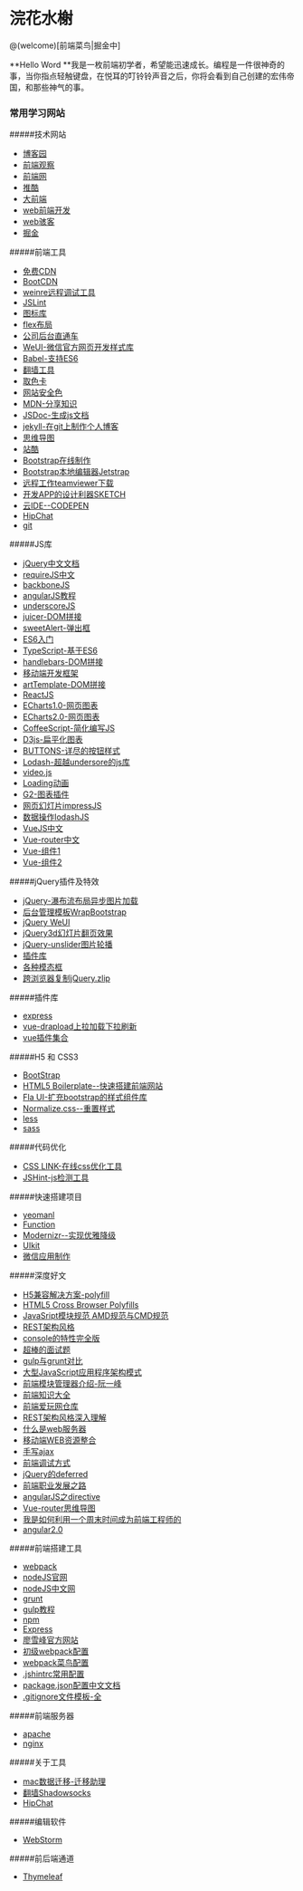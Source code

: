 # 浣花水榭

@(welcome)[前端菜鸟|掘金中]

**Hello Word **我是一枚前端初学者，希望能迅速成长。编程是一件很神奇的事，当你指点轻触键盘，在悦耳的叮铃铃声音之后，你将会看到自己创建的宏伟帝国，和那些神气的事。




### 常用学习网站
#####技术网站
- [博客园](http://www.cnblogs.com/)
- [前端观察](https://www.qianduan.net/)
- [前端网](http://www.w3cfuns.com/)
- [推酷](http://www.tuicool.com/)
- [大前端](http://www.daqianduan.com/)
- [web前端开发](http://www.css88.com/)
- [web骇客](http://www.webhek.com/)
- [掘金](http://gold.xitu.io/explore/frontend)

#####前端工具
- [免费CDN](http://www.cdnjs.net/)
- [BootCDN](http://www.bootcdn.cn/)
- [weinre远程调试工具](http://www.tuicool.com/articles/mAzmq2)
- [JSLint](http://www.jslint.com/)
- [图标库](http://www.iconfont.cn/collections/)
- [flex布局](http://www.ruanyifeng.com/blog/2015/07/flex-grammar.html?utm_source=tuicool)
- [公司后台直通车](http://git.longdai.com/longdai/longdai)
- [WeUI-微信官方网页开发样式库](http://blog.wpjam.com/m/weui/)
- [Babel-支持ES6](http://babeljs.cn/docs/setup/)
- [翻墙工具](https://shadowsocks.org/en/config/quick-guide.html)
- [取色卡](http://w3schools.bootcss.com/colors/colors_picker.html)
- [网站安全色](http://www.bootcss.com/p/websafecolors/)
- [MDN-分享知识](https://developer.mozilla.org/zh-CN/)
- [JSDoc-生成js文档](https://github.com/jsdoc3/jsdoc)
- [jekyll-在git上制作个人博客](http://jekyll.bootcss.com/)
- [思维导图](http://www.xmind.net/)
- [站酷](http://sucai.zcool.com.cn/)
- [Bootstrap在线制作](http://www.layoutit.com/)
- [Bootstrap本地编辑器Jetstrap](https://jetstrap.com)
- [远程工作teamviewer下载](http://rj.baidu.com/soft/detail/25729.html?ald)
- [开发APP的设计利器SKETCH](http://www.sketchcn.com/)
- [云IDE--CODEPEN](http://codepen.io/pen/)
- [HipChat](https://www.hipchat.com/sign_up)
- [git](http://www.liaoxuefeng.com/wiki/0013739516305929606dd18361248578c67b8067c8c017b000)

#####JS库
-  [jQuery中文文档](http://jquery.cuishifeng.cn/)
-  [requireJS中文](http://www.requirejs.cn/)
-  [backboneJS](http://www.css88.com/doc/backbone/)
-  [angularJS教程](http://www.apjs.net/)
-  [underscoreJS](http://www.css88.com/doc/underscore/)
-  [juicer-DOM拼接](http://juicer.name/)
-  [sweetAlert-弹出框](http://t4t5.github.io/sweetalert/)
-  [ES6入门](http://es6.ruanyifeng.com/)
-  [TypeScript-基于ES6](https://www.typescriptlang.org/)
-  [handlebars-DOM拼接](http://juicer.name/)
-  [移动端开发框架](http://www.css88.com/doc/zeptojs_api/)
-  [artTemplate-DOM拼接](http://aui.github.io/artTemplate/)
-  [ReactJS](http://www.reactjs.cn/)
-  [ECharts1.0-网页图表](http://echarts.baidu.com/index.html)
-  [ECharts2.0-网页图表](http://echarts.baidu.com/echarts2/index.html)
-  [CoffeeScript-简化编写JS](http://coffee-script.org/)
-  [D3js-扁平化图表](https://d3js.org/)
-  [BUTTONS-详尽的按钮样式](http://www.bootcss.com/p/buttons/)
-  [Lodash-超越undersore的js库](http://lodashjs.com/docs/)
-  [video.js](https://github.com/videojs/video.js)
-  [Loading动画](https://connoratherton.com/loaders)
-  [G2-图表插件](http://g2.alipay.com/)
-  [网页幻灯片impressJS](http://www.webhek.com/misc/impress-js/)
-  [数据操作lodashJS]( )
-  [VueJS中文](http://cn.vuejs.org/api/)
-  [Vue-router中文](http://router.vuejs.org/zh-cn/)
-  [Vue-组件1](http://mp.weixin.qq.com/s?__biz=MzAxODE2MjM1MA==&mid=2651551200&idx=1&sn=6a13dbb6f661611194a570c819735a45&scene=2&srcid=0905DiSxVOXbeWarFYItkdFg&from=timeline&isappinstalled=0#wechat_redirect)
-  [Vue-组件2](http://mp.weixin.qq.com/s?__biz=MzAxODE2MjM1MA==&mid=2651551218&idx=1&sn=04d735ec778b2e046f1ae7e2f4d20c62&scene=2&srcid=0905RPDNJolYOHATUPgFQMJ7&from=timeline&isappinstalled=0#wechat_redirect)


#####jQuery插件及特效
-  [jQuery-瀑布流布局异步图片加载](http://www.htmleaf.com/Demo/2014100223.html)
-  [后台管理模板WrapBootstrap](http://www.jq22.com/jquery-info7282)
-  [jQuery WeUI](http://lihongxun945.github.io/jquery-weui/)
-  [jQuery3d幻灯片翻页效果](http://www.jq22.com/jquery-info4216)
-  [jQuery-unslider图片轮播](http://www.bootcss.com/p/unslider/)
-  [插件库](http://www.jq22.com/)
-  [各种模态框](http://tympanus.net/Development/ModalWindowEffects/)
-  [跨浏览器复制jQuery.zlip]()

#####插件库
-  [express](http://expressjs.com/)
-  [vue-drapload上拉加载下拉刷新](https://www.npmjs.com/package/vue-drapload)
-  [vue插件集合](https://github.com/vuejs/awesome-vue)

#####H5 和 CSS3
- [BootStrap](http://www.bootcss.com/)
- [HTML5 Boilerplate--快速搭建前端网站](http://www.bootcss.com/p/html5boilerplate/)
- [Fla UI-扩充bootstrap的样式组件库](http://www.bootcss.com/p/flat-ui/)
- [Normalize.css--重置样式](http://necolas.github.io/normalize.css/)
- [less](http://www.lesscss.net/)
- [sass](http://sass.bootcss.com/)

#####代码优化
-  [CSS LINK-在线css优化工具](http://csslint.net/)
-  [JSHint-js检测工具](http://jshint.com/)

#####快速搭建项目
- [yeomanl](http://yeoman.io/)
- [Function](http://foundation.zurb.com/templates.html)
- [Modernizr--实现优雅降级](https://modernizr.com/docs/)
- [UIkit](http://www.getuikit.net/)
- [微信应用制作](http://www.w2bc.com/article/173135)

#####深度好文
- [H5兼容解决方案-polyfill](http://blog.csdn.net/wang16510/article/details/8960312)
- [HTML5 Cross Browser Polyfills](https://github.com/Modernizr/Modernizr/wiki/HTML5-Cross-browser-Polyfills)
- [JavaSript模块规范 AMD规范与CMD规范](http://www.ruanyifeng.com/blog/2012/10/javascript_module.html)
- [REST架构风格](http://www.infoq.com/cn/articles/understanding-restful-style/)
- [console的特性完全版](http://www.yyyweb.com/3541.html)
- [超棒的面试题](http://blog.csdn.net/kongjiea/article/details/46341575)
- [gulp与grunt对比](https://segmentfault.com/a/1190000002491282)
- [大型JavaScript应用程序架构模式](http://www.cnblogs.com/TomXu/archive/2011/12/14/2286225.html)
- [前端模块管理器介绍-阮一峰](http://www.ruanyifeng.com/blog/2014/09/package-management.html)
- [前端知识大全](http://www.w3cfuns.com/notes/18186/714fccfb15f26c9858a163918b39a944.html)
- [前端爱玩网仓库](http://www.iwan0.com/#column6)
- [REST架构风格深入理解](http://www.infoq.com/cn/articles/understanding-restful-style/)
- [什么是web服务器](http://www.html5cn.org/article-6776-1.html)
- [移动端WEB资源整合](http://www.daqianduan.com/6281.html)
- [手写ajax](http://littleblack.cc/2016/05/04/Javascript/%E8%87%AA%E5%B7%B1%E5%8A%A8%E6%89%8B%E5%86%99%E4%B8%80%E4%B8%AAAjax/)
- [前端调试方式](http://www.css88.com/archives/6137#more-6137)
- [jQuery的deferred](http://www.ruanyifeng.com/blog/2011/08/a_detailed_explanation_of_jquery_deferred_object.html)
- [前端职业发展之路](http://www.w3cfuns.com/notes/28851/cc4837a17338dc9691ac3653f5da9771.html)
- [angularJS之directive](http://blog.51yip.com/jsjquery/1607.html)
- [Vue-router思维导图](http://m.blog.csdn.net/article/details?id=51890406)
- [我是如何利用一个周末时间成为前端工程师的](http://www.oschina.net/translate/being-a-frontend-developer-for-a-weekend)
- [angular2.0](http://div.io/topic/801)

#####前端搭建工具
- [webpack](http://webpack.github.io/)
- [nodeJS官网](https://nodejs.org/en/foundation/)
- [nodeJS中文网](http://nodejs.cn/)
- [grunt](http://www.gruntjs.net/)
- [gulp教程](http://www.gulpjs.com.cn/)
- [npm](https://www.npmjs.com/)
- [Express](http://www.expressjs.com.cn/)
- [廖雪峰官方网站](http://www.liaoxuefeng.com/wiki/0013739516305929606dd18361248578c67b8067c8c017b000/)
- [初级webpack配置](http://webpackdoc.com/plugin.html)
- [webpack菜鸟配置](https://zhuanlan.zhihu.com/p/20367175)
- [.jshintrc常用配置](http://my.oschina.net/wjj328938669/blog/637433?p=1)
- [package.json配置中文文档](http://www.mujiang.info/translation/npmjs/files/package.json.html)
- [.gitignore文件模板-全](https://github.com/github/gitignore)

#####前端服务器
- [apache](http://httpd.apache.org/)
- [nginx](http://nginx.org/)

#####关于工具
- [mac数据迁移-迁移助理](http://www.pc6.com/edu/80832.html)
- [翻墙Shadowsocks](https://shadowsocks.com/client.html)
- [HipChat](https://longdai.hipchat.com/chat)

#####编辑软件
- [WebStorm](http://www.jetbrains.com/webstorm/)

#####前后端通道
- [Thymeleaf](http://www.thymeleaf.org/doc/tutorials/2.1/usingthymeleaf.html/)